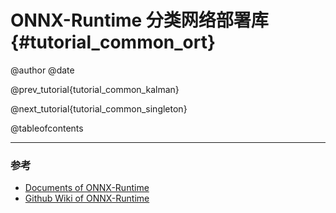 ONNX-Runtime 分类网络部署库 {#tutorial_common_ort}
============

@author 
@date 

@prev_tutorial{tutorial_common_kalman}

@next_tutorial{tutorial_common_singleton}

@tableofcontents

------

### 参考

- <a href="https://onnxruntime.ai/docs" target="_blank">
    Documents of ONNX-Runtime
  </a>

- <a href="https://github.com/microsoft/onnxruntime/wiki" target="_blank">
    Github Wiki of ONNX-Runtime
  </a>
